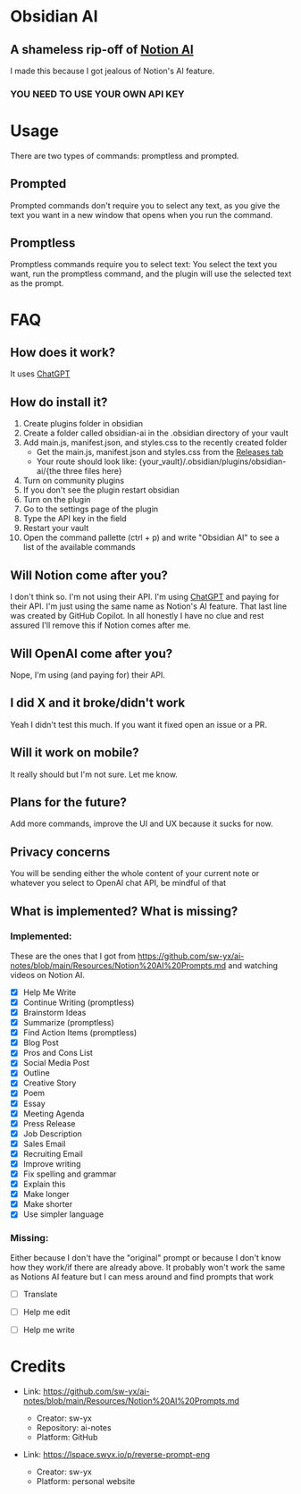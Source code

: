 # Obsidian AI
## A shameless rip-off of [Notion AI](https://www.notion.so/product/ai)
I made this because I got jealous of Notion's AI feature. 
### YOU NEED TO USE YOUR OWN API KEY

# Usage
There are two types of commands: promptless and prompted.
## Prompted 
Prompted commands don't require you to select any text, as you give the text you want in a new window that opens when you run the command. 

## Promptless 
Promptless commands require you to select text: You select the text you want, run the promptless command, and the plugin will use the selected text as the prompt.

# FAQ
## How does it work?
It uses [ChatGPT](https://chat.openai.com/chat)

## How do install it?
1. Create plugins folder in obsidian
2. Create a folder called obsidian-ai in the .obsidian directory of your vault 
3. Add main.js, manifest.json, and styles.css to the recently created folder
    - Get the main.js, manifest.json and styles.css from the [Releases tab](https://github.com/otelo2/Obsidian-AI/releases)
    - Your route should look like: {your_vault}/.obsidian/plugins/obsidian-ai/{the three files here}
4. Turn on community plugins
5. If you don't see the plugin restart obsidian
6. Turn on the plugin
7. Go to the settings page of the plugin
8. Type the API key in the field
9. Restart your vault
10. Open the command pallette (ctrl + p) and write "Obsidian AI" to see a list of the available commands

## Will Notion come after you?
I don't think so. I'm not using their API. I'm using [ChatGPT](https://chat.openai.com/chat) and paying for their API. I'm just using the same name as Notion's AI feature.
That last line was created by GitHub Copilot. In all honestly I have no clue and rest assured I'll remove this if Notion comes after me.

## Will OpenAI come after you?
Nope, I'm using (and paying for) their API.

## I did X and it broke/didn't work
Yeah I didn't test this much. If you want it fixed open an issue or a PR.

## Will it work on mobile?
It really should but I'm not sure. Let me know.

## Plans for the future?
Add more commands, improve the UI and UX because it sucks for now.

## Privacy concerns
You will be sending either the whole content of your current note or whatever you select to OpenAI chat API, be mindful of that 

## What is implemented? What is missing?
### Implemented:
These are the ones that I got from https://github.com/sw-yx/ai-notes/blob/main/Resources/Notion%20AI%20Prompts.md and watching videos on Notion AI.
- [x] Help Me Write
- [x] Continue Writing (promptless)
- [x] Brainstorm Ideas
- [x] Summarize (promptless)
- [x] Find Action Items (promptless)
- [x] Blog Post
- [x] Pros and Cons List
- [x] Social Media Post
- [x] Outline
- [x] Creative Story
- [x] Poem
- [x] Essay
- [x] Meeting Agenda
- [x] Press Release
- [x] Job Description
- [x] Sales Email
- [x] Recruiting Email
- [x] Improve writing
- [x] Fix spelling and grammar
- [x] Explain this
- [x] Make longer
- [x] Make shorter
- [x] Use simpler language
### Missing:
Either because I don't have the "original" prompt or because I don't know how they work/if there are already above.
It probably won't work the same as Notions AI feature but I can mess around and find prompts that work 
- [ ] Translate
- [ ] Help me edit
- [ ] Help me write


# Credits
- Link: https://github.com/sw-yx/ai-notes/blob/main/Resources/Notion%20AI%20Prompts.md
    - Creator: sw-yx
    - Repository: ai-notes
    - Platform: GitHub

- Link: https://lspace.swyx.io/p/reverse-prompt-eng
    - Creator: sw-yx
    - Platform: personal website
